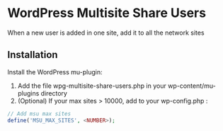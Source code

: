 # WordPress Multisite Share Users

When a new user is added in one site, add it to all the network sites

## Installation

Install the WordPress mu-plugin:

1. Add the file wpg-multisite-share-users.php in your wp-content/mu-plugins directory
2. (Optional) If your max sites > 10000, add to your wp-config.php :

```php
// Add msu max sites
define('MSU_MAX_SITES', <NUMBER>);
```